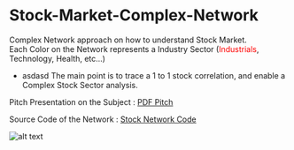 # Stock-Market-Complex-Network
Complex Network approach on how to understand Stock Market.<br>
Each Color on the Network represents a Industry Sector (<font color='red'>Industrials</font>, Technology, Health, etc...)<br>
- asdasd
The main point is to trace a 1 to 1 stock correlation, and enable a Complex Stock Sector analysis.


Pitch Presentation on the Subject : [PDF Pitch](https://github.com/brunoRenzo6/Stock-Market-Complex-Network/blob/main/COMPLEX%20NETWORKS%20APLLIED%20TO%20THE%20STOCK%20MARKET.pdf "DF Pitch")

Source Code of the Network : [Stock Network Code](https://github.com/brunoRenzo6/Stock-Market-Complex-Network/blob/main/Complex%20Networks-GitHubCode.ipynb "Stock Network Code")


![alt text](https://github.com/brunoRenzo6/Stock-Market-Network/blob/main/sectorCorrelation.png "sectorCorrelation.png")
